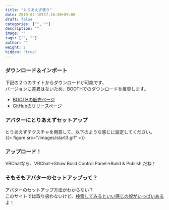 ```yaml
---
title: "とりあえず使う"
date: 2019-02-10T17:16:50+09:00
draft: false
categories: ["", ""]
description: ""
image: ""
tags: ["", ""]
author: ""
weight: 2
hidden: "true"
---
```


### ダウンロード＆インポート  
下記の２つのサイトからダウンロードが可能です、  
バージョンに差異はないため、BOOTHでのダウンロードを推奨します。  

- [BOOTHの販売ページ](https://packetbird.booth.pm/items/1027997)
- [GitHubのリリースページ](https://github.com/synqark/Arktoon-Shaders/releases)  

### アバターにとりあえずセットアップ  
とりあえずテクスチャを用意して、以下のような感じに設定してください。  
{{< figure src="/images/start3.gif" >}}

### アップロード！  
VRChatなら、VRChat->Show Build Control Panel->Build & Publish だね！

### そもそもアバターのセットアップって？
アバターのセットアップ方法がわからない？  
このサイトでは取り扱わないけど、[検索してみるといい感じの奴がいっぱいある](https://www.google.com/search?q=VRChat+購入+アバターセットアップ)よ！
